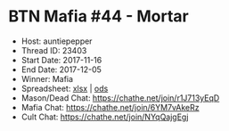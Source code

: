 # BTN Mafia #44 - Mortar

* Host: auntiepepper
* Thread ID: 23403
* Start Date: 2017-11-16
* End Date: 2017-12-05
* Winner: Mafia
* Spreadsheet: [xlsx](../../../../raw/main/btn/44/spreadsheet.xlsx) | [ods](../../../../raw/main/btn/44/spreadsheet.ods)
* Mason/Dead Chat: https://chathe.net/join/r1J713yEqD
* Mafia Chat: https://chathe.net/join/6YM7vAkeRz
* Cult Chat: https://chathe.net/join/NYqQajgEgj
